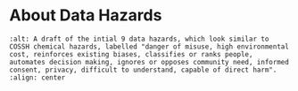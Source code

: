 # About Data Hazards

```{image} ../images/draft_hazards.png
:alt: A draft of the intial 9 data hazards, which look similar to COSSH chemical hazards, labelled "danger of misuse, high environmental cost, reinforces existing biases, classifies or ranks people, automates decision making, ignores or opposes community need, informed consent, privacy, difficult to understand, capable of direct harm". 
:align: center
```